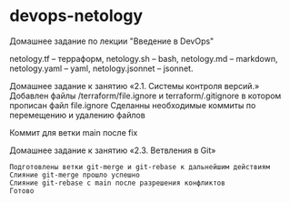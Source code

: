 # devops-netology



Домашнее задание по лекции "Введение в DevOps"

netology.tf – терраформ,
netology.sh – bash,
netology.md – markdown,
netology.yaml – yaml,
netology.jsonnet – jsonnet.


Домашнее задание к занятию «2.1. Системы контроля версий.»
Добавлен файлы /terraform/file.ignore и terraform/.gitignore в котором прописан файл file.ignore
Сделанны необходимые коммиты по перемещению и удалению файлов

Коммит для ветки main после fix


Домашнее задание к занятию «2.3. Ветвления в Git»

    Подготовлены ветки git-merge и git-rebase к дальнейшим действиям
    Слияние git-merge прошло успешно
    Слияние git-rebase с main после разрешения конфликтов
    Готово